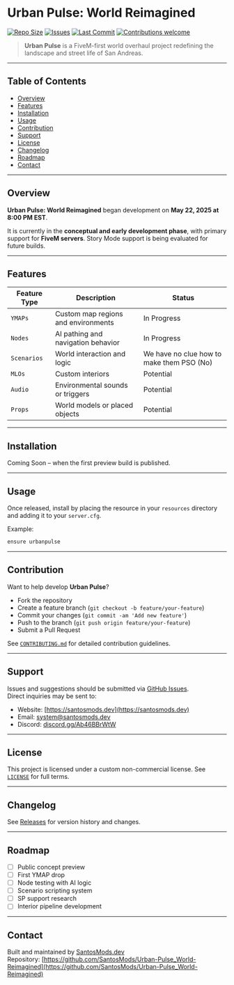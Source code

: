 # Urban Pulse: World Reimagined

[![Repo Size](https://img.shields.io/github/repo-size/SantosMods/Urban-Pulse_World-Reimagined)](https://github.com/SantosMods/Urban-Pulse_World-Reimagined)
[![Issues](https://img.shields.io/github/issues/SantosMods/Urban-Pulse_World-Reimagined)](https://github.com/SantosMods/Urban-Pulse_World-Reimagined/issues)
[![Last Commit](https://img.shields.io/github/last-commit/SantosMods/Urban-Pulse_World-Reimagined)](https://github.com/SantosMods/Urban-Pulse_World-Reimagined/commits/main)
[![Contributions welcome](https://img.shields.io/badge/contributions-welcome-brightgreen.svg)](CONTRIBUTING.md)

> **Urban Pulse** is a FiveM-first world overhaul project redefining the landscape and street life of San Andreas.

---

## Table of Contents

- [Overview](#overview)
- [Features](#features)
- [Installation](#installation)
- [Usage](#usage)
- [Contribution](#contribution)
- [Support](#support)
- [License](#license)
- [Changelog](#changelog)
- [Roadmap](#roadmap)
- [Contact](#contact)

---

## Overview

**Urban Pulse: World Reimagined** began development on **May 22, 2025 at 8:00 PM EST**.

It is currently in the **conceptual and early development phase**, with primary support for **FiveM servers**. Story Mode support is being evaluated for future builds.

---

## Features

| Feature Type | Description                           | Status        |
|--------------|---------------------------------------|---------------|
| `YMAPs`      | Custom map regions and environments   | In Progress   |
| `Nodes`      | AI pathing and navigation behavior    | In Progress   |
| `Scenarios`  | World interaction and logic           | We have no clue how to make them PSO (No)   |
| `MLOs`       | Custom interiors                      | Potential     |
| `Audio`      | Environmental sounds or triggers      | Potential     |
| `Props`      | World models or placed objects        | Potential     |

---

## Installation

Coming Soon – when the first preview build is published.

---

## Usage

Once released, install by placing the resource in your `resources` directory and adding it to your `server.cfg`.

Example:
```bash
ensure urbanpulse
```

---

## Contribution

Want to help develop **Urban Pulse**?

- Fork the repository
- Create a feature branch (`git checkout -b feature/your-feature`)
- Commit your changes (`git commit -am 'Add new feature'`)
- Push to the branch (`git push origin feature/your-feature`)
- Submit a Pull Request

See [`CONTRIBUTING.md`](CONTRIBUTING.md) for detailed contribution guidelines.

---

## Support

Issues and suggestions should be submitted via [GitHub Issues](https://github.com/SantosMods/Urban-Pulse_World-Reimagined/issues).  
Direct inquiries may be sent to:

- Website: [https://santosmods.dev](https://santosmods.dev)  
- Email: system@santosmods.dev  
- Discord: [discord.gg/Ab46BBrWtW](https://discord.gg/Ab46BBrWtW)

---

## License

This project is licensed under a custom non-commercial license. See [`LICENSE`](LICENSE) for full terms.

---

## Changelog

See [Releases](https://github.com/SantosMods/Urban-Pulse_World-Reimagined/releases) for version history and changes.

---

## Roadmap

- [ ] Public concept preview
- [ ] First YMAP drop
- [ ] Node testing with AI logic
- [ ] Scenario scripting system
- [ ] SP support research
- [ ] Interior pipeline development

---

## Contact

Built and maintained by [SantosMods.dev](https://santosmods.dev)  
Repository: [https://github.com/SantosMods/Urban-Pulse_World-Reimagined](https://github.com/SantosMods/Urban-Pulse_World-Reimagined)
